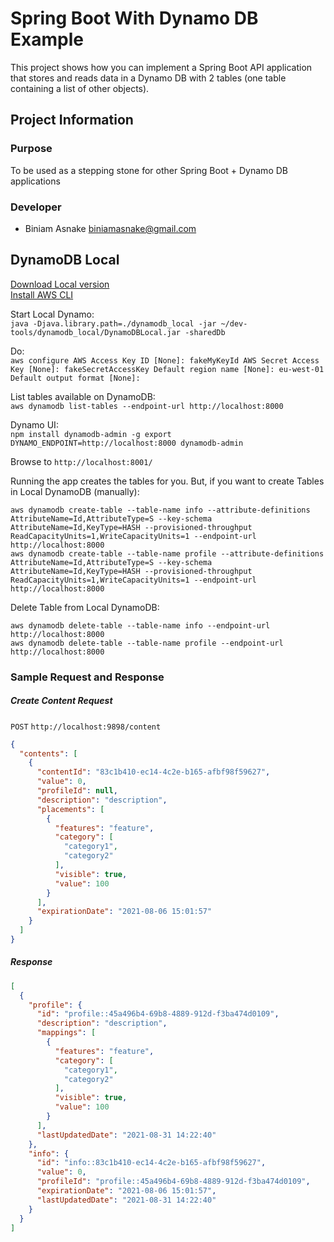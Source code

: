 #  Spring Boot With Dynamo DB Example  
This project shows how you can implement a Spring Boot API application that stores and reads data in a Dynamo DB with 2 tables (one table containing a list of other objects).  

## Project Information  

### Purpose
To be used as a stepping stone for other Spring Boot + Dynamo DB applications

### Developer
* Biniam Asnake <biniamasnake@gmail.com>

## DynamoDB Local
[Download Local version](https://docs.aws.amazon.com/amazondynamodb/latest/developerguide/DynamoDBLocal.DownloadingAndRunning.html)  
[Install AWS CLI](https://docs.aws.amazon.com/cli/latest/userguide/install-cliv2-mac.html#cliv2-mac-install-confirm)    

Start Local Dynamo:   
    `java -Djava.library.path=./dynamodb_local -jar ~/dev-tools/dynamodb_local/DynamoDBLocal.jar -sharedDb`

Do:  
    ```
    aws configure
    AWS Access Key ID [None]: fakeMyKeyId
    AWS Secret Access Key [None]: fakeSecretAccessKey
    Default region name [None]: eu-west-01
    Default output format [None]:
    ```  

List tables available on DynamoDB:  
    `aws dynamodb list-tables --endpoint-url http://localhost:8000`

Dynamo UI:  
    ```
    npm install dynamodb-admin -g
    export DYNAMO_ENDPOINT=http://localhost:8000
    dynamodb-admin
    ```
    
  Browse to `http://localhost:8001/`

Running the app creates the tables for you. But, if you want to create Tables in Local DynamoDB (manually):  
    
    aws dynamodb create-table --table-name info --attribute-definitions AttributeName=Id,AttributeType=S --key-schema AttributeName=Id,KeyType=HASH --provisioned-throughput ReadCapacityUnits=1,WriteCapacityUnits=1 --endpoint-url http://localhost:8000    
    aws dynamodb create-table --table-name profile --attribute-definitions AttributeName=Id,AttributeType=S --key-schema AttributeName=Id,KeyType=HASH --provisioned-throughput ReadCapacityUnits=1,WriteCapacityUnits=1 --endpoint-url http://localhost:8000
    
Delete Table from Local DynamoDB:

    aws dynamodb delete-table --table-name info --endpoint-url http://localhost:8000
    aws dynamodb delete-table --table-name profile --endpoint-url http://localhost:8000
    
### Sample Request and Response
##### Create Content Request

`POST` `http://localhost:9898/content`
```json
{
  "contents": [
    {
      "contentId": "83c1b410-ec14-4c2e-b165-afbf98f59627",
      "value": 0,
      "profileId": null,
      "description": "description",
      "placements": [
        {
          "features": "feature",
          "category": [
            "category1",
            "category2"
          ],
          "visible": true,
          "value": 100
        }
      ],
      "expirationDate": "2021-08-06 15:01:57"
    }
  ]
}
```

##### Response
```json
[
  {
    "profile": {
      "id": "profile::45a496b4-69b8-4889-912d-f3ba474d0109",
      "description": "description",
      "mappings": [
        {
          "features": "feature",
          "category": [
            "category1",
            "category2"
          ],
          "visible": true,
          "value": 100
        }
      ],
      "lastUpdatedDate": "2021-08-31 14:22:40"
    },
    "info": {
      "id": "info::83c1b410-ec14-4c2e-b165-afbf98f59627",
      "value": 0,
      "profileId": "profile::45a496b4-69b8-4889-912d-f3ba474d0109",
      "expirationDate": "2021-08-06 15:01:57",
      "lastUpdatedDate": "2021-08-31 14:22:40"
    }
  }
]
```
